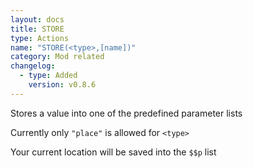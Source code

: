 ```yaml
---
layout: docs
title: STORE
type: Actions
name: "STORE(<type>,[name])"
category: Mod related
changelog:
  - type: Added
    version: v0.8.6
---
```

Stores a value into one of the predefined parameter lists

Currently only `"place"` is allowed for `<type>`

Your current location will be saved into the `$$p` list
